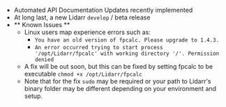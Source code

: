 - Automated API Documentation Updates recently implemented
- At long last, a new Lidarr `develop` / beta release
- ** Known Issues **
  - Linux users map experience errors such as:
    - `You have an old version of fpcalc. Please upgrade to 1.4.3.`
    - `An error occurred trying to start process '/opt/Lidarr/fpcalc' with working directory '/'. Permission denied`
  - A fix will be out soon, but this can be fixed by setting fpcalc to be executable `chmod +x /opt/Lidarr/fpcalc`
  - Note that for the fix `sudo` may be required or your path to Lidarr's binary folder may be different depending on your environment and setup.